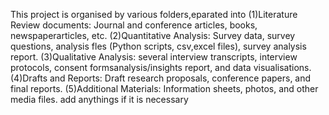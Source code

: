 This project is organised by various folders,eparated into 
 (1)Literature Review documents: Journal and conference articles, books, newspaperarticles, etc.
(2)Quantitative Analysis: Survey data, survey questions, analysis fles (Python scripts, csv,excel files), survey analysis report.
(3)Qualitative Analysis: several interview transcripts, interview protocols, consent formsanalysis/insights report, and data visualisations.
(4)Drafts and Reports: Draft research proposals, conference papers, and final reports.
(5)Additional Materials: Information sheets, photos, and other media files.
add anythings if it is necessary 
